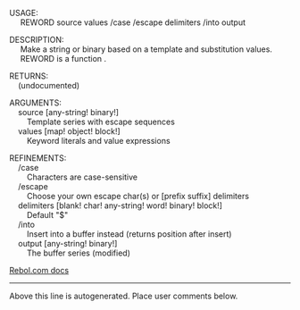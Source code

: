 USAGE:  
&nbsp;&nbsp;&nbsp;&nbsp;&nbsp;REWORD&nbsp;source&nbsp;values&nbsp;/case&nbsp;/escape&nbsp;delimiters&nbsp;/into&nbsp;output  
  
DESCRIPTION:  
&nbsp;&nbsp;&nbsp;&nbsp;&nbsp;Make&nbsp;a&nbsp;string&nbsp;or&nbsp;binary&nbsp;based&nbsp;on&nbsp;a&nbsp;template&nbsp;and&nbsp;substitution&nbsp;values.  
&nbsp;&nbsp;&nbsp;&nbsp;&nbsp;REWORD&nbsp;is&nbsp;a&nbsp;function&nbsp;.  
  
RETURNS:  
&nbsp;&nbsp;&nbsp;&nbsp;(undocumented)  
  
ARGUMENTS:  
&nbsp;&nbsp;&nbsp;&nbsp;source&nbsp;[any-string!&nbsp;binary!]  
&nbsp;&nbsp;&nbsp;&nbsp;&nbsp;&nbsp;&nbsp;&nbsp;Template&nbsp;series&nbsp;with&nbsp;escape&nbsp;sequences  
&nbsp;&nbsp;&nbsp;&nbsp;values&nbsp;[map!&nbsp;object!&nbsp;block!]  
&nbsp;&nbsp;&nbsp;&nbsp;&nbsp;&nbsp;&nbsp;&nbsp;Keyword&nbsp;literals&nbsp;and&nbsp;value&nbsp;expressions  
  
REFINEMENTS:  
&nbsp;&nbsp;&nbsp;&nbsp;/case  
&nbsp;&nbsp;&nbsp;&nbsp;&nbsp;&nbsp;&nbsp;&nbsp;Characters&nbsp;are&nbsp;case-sensitive  
&nbsp;&nbsp;&nbsp;&nbsp;/escape  
&nbsp;&nbsp;&nbsp;&nbsp;&nbsp;&nbsp;&nbsp;&nbsp;Choose&nbsp;your&nbsp;own&nbsp;escape&nbsp;char(s)&nbsp;or&nbsp;[prefix&nbsp;suffix]&nbsp;delimiters  
&nbsp;&nbsp;&nbsp;&nbsp;delimiters&nbsp;[blank!&nbsp;char!&nbsp;any-string!&nbsp;word!&nbsp;binary!&nbsp;block!]  
&nbsp;&nbsp;&nbsp;&nbsp;&nbsp;&nbsp;&nbsp;&nbsp;Default&nbsp;"$"  
&nbsp;&nbsp;&nbsp;&nbsp;/into  
&nbsp;&nbsp;&nbsp;&nbsp;&nbsp;&nbsp;&nbsp;&nbsp;Insert&nbsp;into&nbsp;a&nbsp;buffer&nbsp;instead&nbsp;(returns&nbsp;position&nbsp;after&nbsp;insert)  
&nbsp;&nbsp;&nbsp;&nbsp;output&nbsp;[any-string!&nbsp;binary!]  
&nbsp;&nbsp;&nbsp;&nbsp;&nbsp;&nbsp;&nbsp;&nbsp;The&nbsp;buffer&nbsp;series&nbsp;(modified)  

[Rebol.com docs](http://www.rebol.com/r3/docs/functions/reword.html)
___
Above this line is autogenerated. Place user comments below.